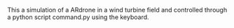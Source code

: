This a simulation of a ARdrone in a wind turbine field and controlled through a python script command.py using the keyboard.
